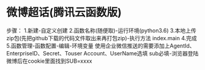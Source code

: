 # 微博超话(腾讯云函数版)
步骤：
1.新建-自定义创建
2.函数名称(随便取)-运行环境(python3.6)
3.本地上传zip包(先把github下载的代码文件取出来再打包zip)-执行方法 index.main
4.完成
5.函数管理-函数配置-编辑-环境变量
  使用企业微信推送的需要添加上AgentId、EnterpriseID、Secret、Touser
  Account、UserName选填
  sub必填-浏览器登陆微博后在cookie里面找到SUB=xxxx
